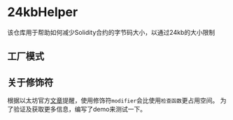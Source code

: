 # 24kbHelper
该仓库用于帮助如何减少Solidity合约的字节码大小，以通过24kb的大小限制

## 工厂模式

## 关于修饰符
根据以太坊官方[文章](https://ethereum.org/en/developers/tutorials/downsizing-contracts-to-fight-the-contract-size-limit/#remove-modifiers)提醒，使用修饰符`modifier`会比使用`检查函数`更占用空间。
为了验证及获取更多信息，编写了demo来测试一下。

